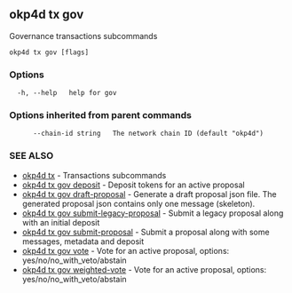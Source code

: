 ## okp4d tx gov

Governance transactions subcommands

```
okp4d tx gov [flags]
```

### Options

```
  -h, --help   help for gov
```

### Options inherited from parent commands

```
      --chain-id string   The network chain ID (default "okp4d")
```

### SEE ALSO

* [okp4d tx](okp4d_tx.md)	 - Transactions subcommands
* [okp4d tx gov deposit](okp4d_tx_gov_deposit.md)	 - Deposit tokens for an active proposal
* [okp4d tx gov draft-proposal](okp4d_tx_gov_draft-proposal.md)	 - Generate a draft proposal json file. The generated proposal json contains only one message (skeleton).
* [okp4d tx gov submit-legacy-proposal](okp4d_tx_gov_submit-legacy-proposal.md)	 - Submit a legacy proposal along with an initial deposit
* [okp4d tx gov submit-proposal](okp4d_tx_gov_submit-proposal.md)	 - Submit a proposal along with some messages, metadata and deposit
* [okp4d tx gov vote](okp4d_tx_gov_vote.md)	 - Vote for an active proposal, options: yes/no/no_with_veto/abstain
* [okp4d tx gov weighted-vote](okp4d_tx_gov_weighted-vote.md)	 - Vote for an active proposal, options: yes/no/no_with_veto/abstain

